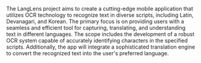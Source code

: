 The LangLens project aims to create a cutting-edge mobile application that
utilizes OCR technology to recognize text in diverse scripts, including Latin,
Devanagari, and Korean. The primary focus is on providing users with a
seamless and efficient tool for capturing, translating, and understanding text in
different languages.
The scope includes the development of a robust OCR system capable of
accurately identifying characters in the specified scripts. Additionally, the app
will integrate a sophisticated translation engine to convert the recognized text
into the user's preferred language.
